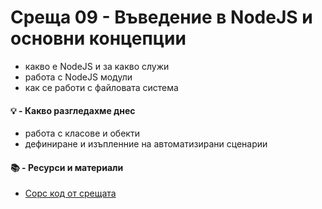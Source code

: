# Среща 09 - Въведение в NodeJS и основни концепции
- какво е NodeJS и за какво служи
- работа с NodeJS модули
- как се работи с файловата система

#### 💡 - Какво разгледахме днес
- работа с класове и обекти 
- дефиниране и изъпленние на автоматизирани сценарии

#### 📚 - Ресурси и материали
- [Сорс код от срещата](./source/)